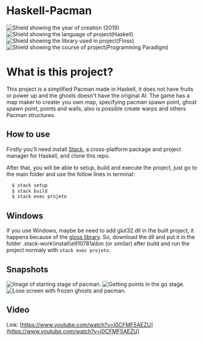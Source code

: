 # Haskell-Pacman
![Shield showing the year of creation (2019)](https://img.shields.io/badge/Year-2019-red)
![Shield showing the language of project(Haskell)](https://img.shields.io/badge/Language-Haskell-blueviolet)
![Shield showing the library used in project(Floss)](https://img.shields.io/badge/Library-Gloss-orange)
![Shield showing the course of project(Programming Paradigm)](https://img.shields.io/badge/Course-Programming%20Paradigm-blue)


# What is this project?
This project is a simplified Pacman made in Haskell, it does not have fruits or power up and the ghosts doesn't have the original AI. The game has a map maker to creater you own map, specifying pacman spawn point, ghost spawn point, points and walls, also is possible create warps and others Pacman structures.

## How to use
Firstly you'll need install [Stack](https://docs.haskellstack.org/en/stable/), a cross-platform package and project manager for Haskell, and clone this repo.

After that, you will be able to setup, build and execute the project, just go to the main folder and use the follow lines in terminal: 

```bash
  $ stack setup
  $ stack build
  $ stack exec projeto
```

## Windows

If you use Windows, maybe be need to add glut32.dll in the built project, it happens because of the [gloss library](http://gloss.ouroborus.net/). So, download the dll and put it in the folder .stack-work\install\e910781a\bin (or similar) after build and run the project normaly with `stack exec projeto`.

## Snapshots

![Image of starting stage of pacman](https://i.imgur.com/OLT27i6.png).
![Getting points in the go stage](https://i.imgur.com/pMdN6p6.png).
![Lose screen with frozen ghosts and pacman](https://i.imgur.com/QCCTCLc.png).

## Video

Link: [https://www.youtube.com/watch?v=I0CFMF5AEZU](https://www.youtube.com/watch?v=I0CFMF5AEZU)
